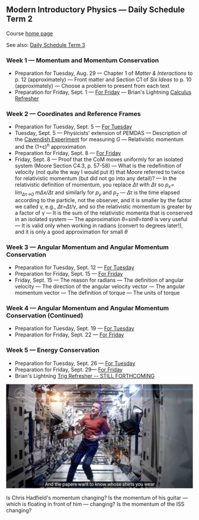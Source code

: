 ## Modern Introductory Physics &mdash; Daily Schedule Term 2

Course [home page](./)

See also: [Daily Schedule Term 3](./daily_schedule-term_3.html)

### Week 1 &mdash; Momentum and Momentum Conservation

* Preparation for Tuesday, Aug. 29 &mdash; Chapter 1 of *Matter &amp; Interactions* to p. 12 (approximately) &mdash; Front matter and Section C1 of *Six Ideas* to p. 10 (approximately) &mdash; Choose a problem to present from each text
* Preparation for Friday, Sept. 1 &mdash; [For Friday](./assignments/AssignmentFor2023-09-01.pdf) &mdash; Brian's Lightning [Calculus Refresher](./resources/CalculusRefresher.pdf)

### Week 2 &mdash; Coordinates and Reference Frames

* Preparation for Tuesday, Sept. 5 &mdash; [For Tuesday](./assignments/AssignmentFor2023-09-05.pdf)
* Tuesday, Sept. 5 &mdash; Physicists&rsquo; extension of PEMDAS &mdash; Description of the [Cavendish Experiment](./resources/CavendishExperiment.png) for measuring *G* &mdash; Relativistic momentum and the (1+&epsilon;)<sup>n</sup> approximation
* Preparation for Friday, Sept. 8 &mdash; [For Friday](./assignments/AssignmentFor2023-09-08.pdf)
* Friday, Sept. 8 &mdash; Proof that the CoM moves uniformly for an isolated system (Moore Section C4.3, p. 57-58) &mdash; What is the redefinition of velocity (not quite the way I would put it) that Moore referred to twice for relativistic momentum (but did not go into any detail)? &mdash; In the relativistic definition of momentum, you replace *&Delta;t* with *&Delta;&tau;* so *p<sub>x</sub>=* lim<sub>*&Delta;*&tau;*&rarr;0*</sub> *m&Delta;x/&Delta;&tau;* and similarly for *p<sub>y</sub>* and *p<sub>z</sub>* &mdash; *&Delta;&tau;* is the time elapsed according to the particle, not the observer, and it is smaller by the factor we called &gamma;, e.g., *&Delta;&tau;=&Delta;t/&gamma;*, and so the relativistic momentum is greater by a factor of &gamma; &mdash; It is the sum of the relativistic momenta that is conserved in an isolated system &mdash; The approximation *&theta;=*sin*&theta;=*tan*&theta;* is very useful &mdash; It is valid only when working in radians (convert to degrees later!), and it is only a good approximation for small *&theta;*

### Week 3 &mdash; Angular Momentum and Angular Momentum Conservation

* Preparation for Tuesday, Sept. 12 &mdash; [For Tuesday](./assignments/AssignmentFor2023-09-12.pdf)
* Preparation for Friday, Sept. 15 &mdash; [For Friday](./assignments/AssignmentFor2023-09-15.pdf)
* Friday, Sept. 15 &mdash; The reason for radians &mdash; The definition of angular velocity &mdash; The direction of the angular velocity vector &mdash; The angular momentum vector &mdash; The definition of torque &mdash; The units of torque

### Week 4 &mdash; Angular Momentum and Angular Momentum Conservation (Continued)

* Preparation for Tuesday, Sept. 19 &mdash; [For Tuesday](./assignments/AssignmentFor2023-09-19.pdf)
* Preparation for Friday, Sept. 22 &mdash; [For Friday](./assignments/AssignmentFor2023-09-22.pdf)

### Week 5  &mdash; Energy Conservation

* Preparation for Tuesday, Sept. 26 &mdash; [For Tuesday](./assignments/AssignmentFor2023-09-26.pdf)
* Preparation for Friday, Sept. 29&mdash; [For Friday](./assignments/AssignmentFor2023-09-29.pdf)
* Brian's Lightning [Trig Refresher -- STILL FORTHCOMING](./resources/TrigRefresher.pdf)

![Chris Hadfield floating inside the ISS](./resources/ChrisHadfield.jpeg)

Is Chris Hadfield's momentum changing? Is the momentum of his guitar &mdash; which is floating in front of him &mdash; changing? Is the momentum of the ISS changing?
